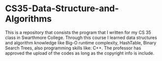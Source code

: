 # CS35-Data-Structure-and-Algorithms

This is a repository that consists the program that I written for my CS 35 class in Swarthmore College. 
Through this course I learned data structures and algorithm knowledge like Big-O runtime complexity, HashTable, Binary Search Trees, also programming skills like: C++.
The professor has approved the upload of the codes as long as the copyright info is include.
